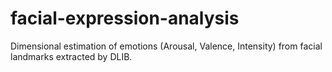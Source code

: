 # facial-expression-analysis
Dimensional estimation of emotions (Arousal, Valence, Intensity) from facial landmarks extracted by DLIB.
